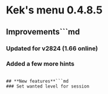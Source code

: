 # **Kek's menu 0.4.8.5**

## **Improvements**```md

### Updated for v2824 (1.66 online)
### Added a few more hints
```

## **New features**```md
### Set wanted level for session
```
